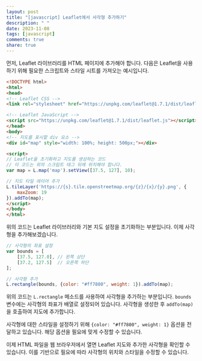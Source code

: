 ```yaml
---
layout: post
title: "[javascript] Leaflet에서 사각형 추가하기"
description: " "
date: 2023-11-08
tags: [javascript]
comments: true
share: true
---
```


먼저, Leaflet 라이브러리를 HTML 페이지에 추가해야 합니다. 다음은 Leaflet을 사용하기 위해 필요한 스크립트와 스타일 시트를 가져오는 예시입니다.

```html
<!DOCTYPE html>
<html>
<head>
<!-- Leaflet CSS -->
<link rel="stylesheet" href="https://unpkg.com/leaflet@1.7.1/dist/leaflet.css" />

<!-- Leaflet JavaScript -->
<script src="https://unpkg.com/leaflet@1.7.1/dist/leaflet.js"></script>
</head>
<body>
<!-- 지도를 표시할 div 요소 -->
<div id="map" style="width: 100%; height: 500px;"></div>

<script>
// Leaflet을 초기화하고 지도를 생성하는 코드
// 이 코드는 위의 스크립트 태그 뒤에 위치해야 합니다.
var map = L.map('map').setView([37.5, 127], 10);

// 지도 타일 레이어 추가
L.tileLayer('https://{s}.tile.openstreetmap.org/{z}/{x}/{y}.png', {
    maxZoom: 19
}).addTo(map);
</script>
</body>
</html>
```

위의 코드는 Leaflet 라이브러리와 기본 지도 설정을 초기화하는 부분입니다. 이제 사각형을 추가해보겠습니다.

```javascript
// 사각형의 좌표 설정
var bounds = [
    [37.5, 127.0], // 왼쪽 상단
    [37.2, 127.5]  // 오른쪽 하단
];

// 사각형 추가
L.rectangle(bounds, {color: "#ff7800", weight: 1}).addTo(map);
```

위의 코드는 `L.rectangle` 메소드를 사용하여 사각형을 추가하는 부분입니다. `bounds` 변수에는 사각형의 좌표가 배열로 설정되어 있습니다. 사각형을 생성한 후 `addTo(map)`을 호출하여 지도에 추가합니다.

사각형에 대한 스타일을 설정하기 위해 `{color: "#ff7800", weight: 1}` 옵션을 전달하고 있습니다. 해당 옵션을 필요에 맞게 수정할 수 있습니다.

이제 HTML 파일을 웹 브라우저에서 열면 Leaflet 지도와 추가한 사각형을 확인할 수 있습니다. 이를 기반으로 필요에 따라 사각형의 위치와 스타일을 수정할 수 있습니다.